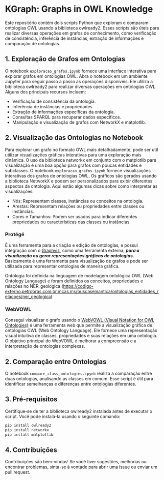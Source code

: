 # KGraph: Graphs in OWL Knowledge 

Este repositório contém dois scripts Python que exploram e comparam ontologias OWL usando a biblioteca owlready2. Esses scripts são úteis para realizar diversas operações em grafos de conhecimento, como verificação de consistência, inferência de instâncias, extração de informações e comparação de ontologias.

## 1. Exploração de Grafos em Ontologias

O notebook `exploracao_grafos.ipynb` fornece uma interface interativa para explorar grafos em ontologias OWL. Abra o notebook em um ambiente Jupyter para seguir passo a passo as operações disponíveis. Ele utiliza a biblioteca owlready2 para realizar diversas operações em ontologias OWL. Alguns dos principais recursos incluem:
- Verificação de consistência da ontologia.
- Inferência de instâncias e propriedades.
- Extração de informações específicas da ontologia.
- Consultas SPARQL para recuperar dados específicos.
- Manipulação e visualização de grafos com NetworkX e matplotlib.


## 2. Visualização das Ontologias no Notebook
Para explorar um grafo no formato OWL mais detalhadamente, pode ser util utilizar visualizações gráficas interativas para uma exploração mais dinâmica. O uso da biblioteca networkx em conjunto com o matplotlib para visualização é uma boa opção para grafos com poucas entidades e subclasses. O notebook `exploracao_grafos.ipynb` fornece visualizações interativas dos grafos de ontologias OWL. Os gráficos são gerados usando a biblioteca NetworkX e podem ser personalizados para exibir diferentes aspectos da ontologia. Aqui estão algumas dicas sobre como interpretar as visualizações:

- Nós: Representam classes, instâncias ou conceitos na ontologia.
- Arestas: Representam relações ou propriedades entre classes ou instâncias.
- Cores e Tamanhos: Podem ser usados para indicar diferentes propriedades ou características das classes ou instâncias.

### Protégé 
É uma ferramenta para a criação e edição de ontologias, e possui integração com o [Graphviz](https://graphviz.org/download/), como uma ferramenta externa, _**para a visualização ou gerar representações gráficas de ontologias.**_ Basicamente é uma ferramenta para visualização de grafos e pode ser utilizada para representar ontologias de maneira gráfica. 

Ontologia foi definida na linguagem de modelagem ontológica OWL (Web Ontology Language) e foram definidos os conceitos, propriedades e relações no NER_geologica (https://codigo-externo.petrobras.com.br.mcas.ms/buscasemantica/ontologias_entidades_relacoes/ner_geologica)

### WebVOWL
Consegui visualizar o grafo usando o [WebVOWL (Visual Notation for OWL Ontologies)](https://service.tib.eu/webvowl/) é uma ferramenta web que permite a visualização gráfica de ontologias OWL (Web Ontology Language). Ele fornece uma representação visual intuitiva de classes, propriedades e suas relações em uma ontologia. O objetivo principal do WebVOWL é melhorar a compreensão e a interpretação de ontologias complexas.

## 2. Comparação entre Ontologias
O notebook `compare_class_ontologies.ipynb` realiza a comparação entre duas ontologias, analisando as classes em comum. Esse script é útil para identificar semelhanças e diferenças entre ontologias diferentes.

## 3. Pré-requisitos
Certifique-se de ter a biblioteca owlready2 instalada antes de executar o script. Você pode instalá-la usando o seguinte comando:
```bash
pip install owlready2
pip install networkx
pip install matplotlib
```
## 4. Contribuições 
Contribuições são bem-vindas! Se você tiver sugestões, melhorias ou encontrar problemas, sinta-se à vontade para abrir uma issue ou enviar um pull request.
